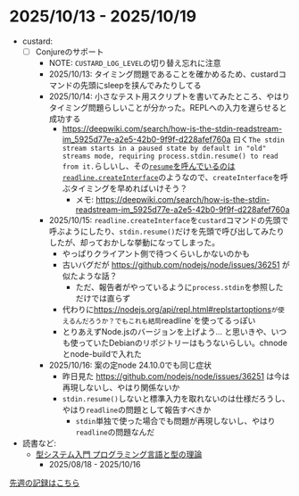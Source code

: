 # 2025/10/13 - 2025/10/19

- custard:
    - [ ] Conjureのサポート
        - NOTE: `CUSTARD_LOG_LEVEL`の切り替え忘れに注意
        - 2025/10/13: タイミング問題であることを確かめるため、custardコマンドの先頭にsleepを挟んでみたりしてる
        - 2025/10/14: 小さなテスト用スクリプトを書いてみたところ、やはりタイミング問題らしいことが分かった。REPLへの入力を遅らせると成功する
            - https://deepwiki.com/search/how-is-the-stdin-readstream-im_5925d77e-a2e5-42b0-9f9f-d228afef760a 曰く`The stdin stream starts in a paused state by default in "old" streams mode, requiring process.stdin.resume() to read from it.`らしいし、その[`resume`を呼んでいるのは`readline.createInterface`](https://github.com/nodejs/node/blob/v23.11.1/lib/internal/readline/interface.js#L341)のようなので、`createInterface`を呼ぶタイミングを早めればいけそう？
                - メモ: <https://deepwiki.com/search/how-is-the-stdin-readstream-im_5925d77e-a2e5-42b0-9f9f-d228afef760a>
        - 2025/10/15: `readline.createInterface`を`custard`コマンドの先頭で呼ぶようにしたり、`stdin.resume()`だけを先頭で呼び出してみたりしたが、却っておかしな挙動になってしまった。
            - やっぱりクライアント側で待つくらいしかないのかも
            - 古いバグだが <https://github.com/nodejs/node/issues/36251> が似たような話？
                - ただ、報告者がやっているように`process.stdin`を参照しただけでは直らず
            - 代わりに<https://nodejs.org/api/repl.html#replstartoptions>`が使えるんだろうか？でもこれも結局`readline`を使ってるっぽい
            - とりあえずNode.jsのバージョンを上げよう... と思いきや、いつも使っていたDebianのリポジトリーはもうないらしい。chnodeとnode-buildで入れた
        - 2025/10/16: 案の定node 24.10.0でも同じ症状
            - 昨日見た <https://github.com/nodejs/node/issues/36251> は今は再現しないし、やはり関係ないか
            - `stdin.resume()`しないと標準入力を取れないのは仕様だろうし、やはり`readline`の問題として報告すべきか
                - `stdin`単独で使った場合でも問題が再現しないし、やはり`readline`の問題なんだ
- 読書など:
    - [型システム入門 プログラミング言語と型の理論](https://www.ohmsha.co.jp/book/9784274069116/)
        - 2025/08/18 - 2025/10/16

[先週の記録はこちら](https://github.com/igrep/daily-commits/blob/2943439068f5246453724640ccb14b2a46e1dade/yesterday.md)
